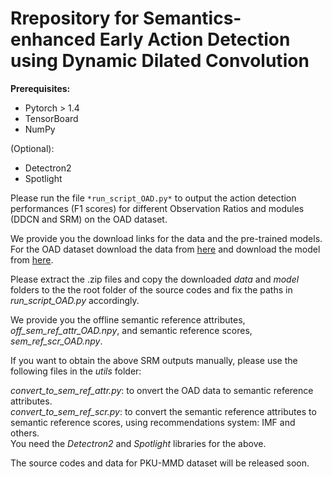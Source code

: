 # Rrepository for Semantics-enhanced Early Action Detection using Dynamic Dilated Convolution


**Prerequisites:**

- Pytorch > 1.4  
- TensorBoard  
- NumPy

(Optional):
- Detectron2  
- Spotlight  

Please run the file ```*run_script_OAD.py*``` to output the action detection performances (F1 scores) for different Observation Ratios and modules (DDCN and SRM) on the OAD dataset.  


We provide you the download links for the data and the pre-trained models. 
For the OAD dataset download the data from [here](https://drive.google.com/file/d/1gVPZqDGZcQPLoxkRabi6b4NN09tIpszL/view?usp=sharing) and download the model from [here](https://drive.google.com/file/d/1tHmqnFbKi3UpEvAZTsSo6An969xTWp99/view?usp=sharing).   


Please extract the .zip files and copy the downloaded *data* and *model* folders to the the root folder of the source codes and fix the paths in *run_script_OAD.py* accordingly. 

We provide you the offline semantic reference attributes, *off_sem_ref_attr_OAD.npy*, and semantic reference scores, *sem_ref_scr_OAD.npy*.  

If you want to obtain the above SRM outputs manually, please use the following files in the *utils* folder:  

*convert_to_sem_ref_attr.py*: to onvert the OAD data to semantic reference attributes.  
*convert_to_sem_ref_scr.py*: to convert the semantic reference attributes to semantic reference scores, using recommendations system: IMF and others.  
You need the *Detectron2* and *Spotlight* libraries for the above. 

The source codes and data for PKU-MMD dataset will be released soon. 
